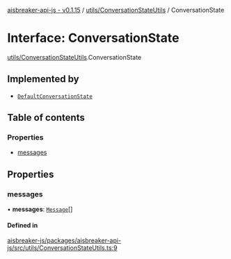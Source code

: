 [aisbreaker-api-js - v0.1.15](../README.md) / [utils/ConversationStateUtils](../modules/utils_ConversationStateUtils.md) / ConversationState

# Interface: ConversationState

[utils/ConversationStateUtils](../modules/utils_ConversationStateUtils.md).ConversationState

## Implemented by

- [`DefaultConversationState`](../classes/utils_ConversationStateUtils.DefaultConversationState.md)

## Table of contents

### Properties

- [messages](utils_ConversationStateUtils.ConversationState.md#messages)

## Properties

### messages

• **messages**: [`Message`](api_models_Message.Message.md)[]

#### Defined in

[aisbreaker-js/packages/aisbreaker-api-js/src/utils/ConversationStateUtils.ts:9](https://github.com/aisbreaker/aisbreaker-js/blob/develop/packages/aisbreaker-api-js/src/utils/ConversationStateUtils.ts#L9)

